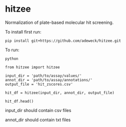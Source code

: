 # hitzee
Normalization of plate-based molecular hit screening.

To install first run:
```
pip install git+https://github.com/adeweck/hitzee.git
```

To run:
```
python

from hitzee import hitzee

input_dir = 'path/to/assay/values/'
annot_dir = 'path/to/assay/annotations/'
output_file = 'hit_zscores.csv'

hit_df = hitzee(input_dir, annot_dir, output_file)

hit_df.head()
```

input_dir should contain csv files

annot_dir should contain txt files

